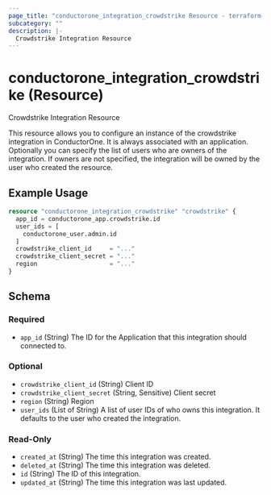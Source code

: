 ```yaml
---
page_title: "conductorone_integration_crowdstrike Resource - terraform-provider-conductorone"
subcategory: ""
description: |-
  Crowdstrike Integration Resource
---
```


# conductorone_integration_crowdstrike (Resource)

Crowdstrike Integration Resource

This resource allows you to configure an instance of the crowdstrike integration in ConductorOne.
It is always associated with an application. Optionally you can specify the list of users who are owners of the integration.
If owners are not specified, the integration will be owned by the user who created the resource.

## Example Usage

```terraform
resource "conductorone_integration_crowdstrike" "crowdstrike" {
  app_id = conductorone_app.crowdstrike.id
  user_ids = [
    conductorone_user.admin.id
  ]
  crowdstrike_client_id     = "..."
  crowdstrike_client_secret = "..."
  region                    = "..."
}
```

<!-- schema generated by tfplugindocs -->
## Schema

### Required

- `app_id` (String) The ID for the Application that this integration should connected to.

### Optional

- `crowdstrike_client_id` (String) Client ID
- `crowdstrike_client_secret` (String, Sensitive) Client secret
- `region` (String) Region
- `user_ids` (List of String) A list of user IDs of who owns this integration. It defaults to the user who created the integration.

### Read-Only

- `created_at` (String) The time this integration was created.
- `deleted_at` (String) The time this integration was deleted.
- `id` (String) The ID of this integration.
- `updated_at` (String) The time this integration was last updated.
